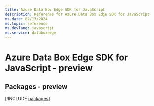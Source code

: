 ```yaml
---
title: Azure Data Box Edge SDK for JavaScript
description: Reference for Azure Data Box Edge SDK for JavaScript
ms.date: 02/13/2024
ms.topic: reference
ms.devlang: javascript
ms.service: databoxedge
---
```

# Azure Data Box Edge SDK for JavaScript - preview
## Packages - preview
[!INCLUDE [packages](data-box-edge-index.md)]
